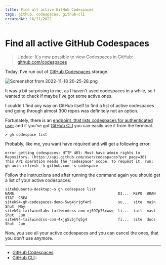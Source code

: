 ```yaml
---
title: Find all active GitHub Codespaces
tags: github, codespaces, github-cli
createdAt: 18/11/2022
---
```


# Find all active GitHub Codespaces

> Update: It's now possible to view Codespaces in GitHub: [github.com/codespaces](https://github.com/codespaces)

Today, I've run out of [GitHub Codespaces](https://github.com/features/codespaces) storage.

![Screenshot from 2022-11-18 20-25-28.png](https://cdn.hashnode.com/res/hashnode/image/upload/v1668799585963/x9Bbgzuw7.png)

It was a bit surprising to me, as I haven't used codespaces in a while, so I wanted to check if maybe I've got some
active ones.

I couldn't find any way on GitHub itself to find a list of active codespaces and going through almost 300 repos was
definitely not an option.

Fortunately, there is an
[endpoint, that lists codespaces for authenticated user](https://docs.github.com/en/rest/codespaces/codespaces#list-codespaces-for-the-authenticated-user)
and if you've got [GitHub CLI](https://cli.github.com/) you can easily use it from the terminal.

```shell
> gh codespace list
```

Probably, like me, you want have required and will get a following error:

```
error getting codespaces: HTTP 403: Must have admin rights to Repository. (https://api.github.com/user/codespaces?per_page=30)
This API operation needs the "codespace" scope. To request it, run:  gh auth refresh -h github.com -s codespace
```

Follow the instructions and after running the command again you should get a list of your active codespaces:

```
sitek@ubuntu-desktop:~$ gh codespace list
NAME                                               DI...  REPO  BRAN  STAT  CREA
sitek94-gh-codespaces-demo-5wg4jrjgf4r5            su...  site  main  Shut  May
sitek94-tailwindlabs-tailwindcss-com-xj597p75cwwq  li...  tail  mast  Shut  Jun
sitek94-tailwindcss-com-4xjg5v5jfq5g4              fi...  site  docs  Shut  Jun
```

Now, you see all your active codespaces and you can cancel the ones, that you don't use anymore.

---

- [GitHub Codespaces](https://github.com/features/codespaces)
- [GitHub CLI](https://cli.github.com/)💡
